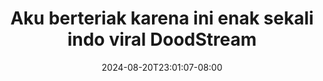 --- 
title: "Aku berteriak karena ini enak sekali indo viral  DoodStream"
description: "nonton   Aku berteriak karena ini enak sekali indo viral  DoodStream premium    "
date: 2024-08-20T23:01:07-08:00
file_code: "hr1hydy8ivmx"
draft: false
cover: "2uj10a1i4x25az72.jpg"
tags: ["Aku", "berteriak", "karena", "ini", "enak", "sekali", "indo", "viral", "DoodStream", "bokep-indo", "bokep-viral", "bokep-ig"]
length: 431
fld_id: "1392270"
foldername: "akuteriak"
categories: ["akuteriak"]
views: 207
---